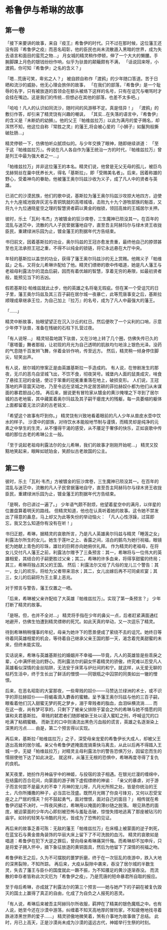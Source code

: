 # 希鲁伊与希琳的故事

## 第一卷

「接下来要讲的故事，来自『疫王』希鲁伊的时代。只不过在那时候，这位藩王还没有因『希鲁伊之疫』而恶名昭彰，他的臣民也尚未流散遁入黑暗的世界，成为失去语言和面目的蛮荒之物…」
月女城的精灵稍作停顿，伸了一个大大的懒腰。手腕脚踝上月色的银钱纷纷作响，似乎为驮兽的颠簸颇有不满，
「话说回来呀，小渡鸦，你可知『希鲁伊』之名的含义？」

「嗯…荒唐可笑，卑劣之人？」
被自顾自称作「渡鸦」的少年随口答道。苦于日晒和流沙的威胁，他无心理会旅伴的故事，
「在我们的部落，『希鲁伊』是一个耻辱的名字，只有被放逐的首领会在额头被烙下这样的名号，只有在诅咒与嘲骂时才会挂在嘴边。这是我们的传统…但想必在其他的部落，也差不太多吧。」

「哈哈！凡人的认识如同流沙，随时间的风游移不定。真是怪异！」
「渡鸦」的敷衍作答，却引来了精灵饶有兴趣的嘲讽，
「其实…在失落的语言中，『希鲁伊』的含义是『未断奶的幼狮』。他的父王『帕维兹拉万』以此为满月的爱子赐名，却浑然不知，他这位自称『常胜之灵』的藩王,将会被心爱的『小狮子』如鬣狗般撕破肚肠…」

精灵停顿一下，仿佛怕听众腻烦似的。与少年交换了眼神，随即继续讲道：
「至于这『帕维兹拉万』。传说在凡人各自作为藩王统治一方的时代，『帕维兹拉万』曾是列王中最为强大者之一…」

「帕维兹拉万」并非这位藩王的本名。精灵们说，他曾是无父无母的孤儿，被巨鸟戈赫努丝在巢中抚养长大，得名「基斯拉」，即「受赐美名者」。后来，因着称雄的野心，受着神鸟的眷助，他被藩王奥尔玛兹沙收为义子，成了凡人中的贤者与英雄。

已消亡的沙漠民族，他们的歌中说，基斯拉为藩王奥尔玛兹沙攻掠大地四方，迫使九十九座城池毁弃灰泥与青铜筑就的高塔城墙，击败九十九个游牧部族的魁首，又将九十九位通晓星空之理的智慧贤者羁以黄金的枷锁，领回高耸的王城居尔关押。

彼时，乐土「瓦利·韦杰」方被镀金的狂沙席卷，三生魔神已陨没其一。在百年的混乱与迷茫中，流散的凡人子民曾据藩地自守，直至吾主阿赫玛尔与绿木贤王收拢臣民，重建绿洲乐园为止，镀金藩王的割据年代方告结束。

书归前文，因着基斯拉的功业，奥尔玛兹的王冠亦愈发贵重，最终他自己的脖颈甚至也无法承担王冠之重，不得不以纯金的锁链，将它永远悬在大厅中央。

年轻的基斯拉以盖世的功业，获得了藩王奥尔玛兹沙的无上赏赐。他赐义子「帕维兹」之名，又将女儿希琳许配给了他。精灵们缥缈的歌中传唱道，她是凡人藩王与老祖母利露法尔的混血后嗣，因而有着优越的智慧，享着无穷的寿限，如最初贤者般，能预见当下的吉凶。

假若基斯拉·帕维兹就此止步，他的英雄之名将毫无瑕疵。但在某一个受诅咒的日子里，藩王奥尔玛兹及其三百子嗣在居尔城一夜暴亡，此等荒唐事变之后，基斯拉顺理成章继承王位，为自己加上『拉万』的名号，成为了凡人中最强大的藩王。

「……」

精灵中断故事，抬眼望望正在沉入沙丘的红日。然后便吹了一个尖利的口哨，示意少年停下驮兽，准备在残破的石柱下扎营过夜。

「有人说呀…」
精灵轻盈地跳下驮兽，又在沙地上转了几个圈，仿佛失传已久的「塞塔蕾」舞者那般，让初现的月光为自己透明的肌肤均匀地涂上银色光泽。没药的气息随千百发辫飞舞，伴着金铃作响，传至远方。
然后，精灵稍一倾身停住脚尖，轻笑出声。

有人说，居尔城的惨案正是由英雄基斯拉一手造成的。
有人说，在惨剧发生的那夜，无爪的恶鸟自坚城飞出，不饮不食，彻夜哭号。城堡内人面的鼠类成灾，啃食了悬挂王冠的金链，使过于笨重的冠冕重重落在地上，破损变形。
人们说，王冠落地的声音震天动地，乃至令远在坚城之外定居苦耕的菲拉赫奴仆都为他们从未谋面的暴君胆战心惊。
再后来，据说更有冒险家从镀金的黄沙掩埋之下寻到了居尔城的古老地窖，其中藏匿着奥尔玛兹及其子嗣干瘪庞大的残躯，每一具萎缩的躯体上面都留着无法识读的古老铭文…

「希望这个故事有吓到你。」
精灵饶有兴致地看着眼前的凡人少年从兽皮水壶中饮水的样子。
沙漠中的部族，对待饮水本能般地节制与谨慎，而精灵却是纯净的元素之中孳生的生灵，从不懂得干渴的感受，从不餍足于奢侈的快乐，正如哀歌中传唱的那位古老的希琳公主一般。

「至于说起老祖母利露法尔的女儿希琳，我们的故事才刚刚开始呢…」
精灵又狡黠地笑起来，眼眸如琥珀金，笑颜似古老故国的公主。

## 第二卷

彼时，乐土「瓦利·韦杰」方被镀金的狂沙席卷，三生魔神已陨没其一。在百年的混乱与迷茫中，流散的凡人子民曾据藩地自守，直至吾主阿赫玛尔与绿木贤王收拢臣民，重建绿洲乐园为止，镀金藩王的割据年代方告结束。

「是啊，你已讲过一遍了。」
少年语气颇不耐烦，他望着星空中的满月，以伴星的位置盘算着明天的路线。
但精灵知道，他也在认真听着她的故事。这令她不禁发出了得意的鼻息，马上却又为此等失份的举动恼火：
「凡人心性浮躁，过耳即忘，我又怎么知道你有没有在听！」

书归正题，希琳，据精灵的哀歌所言，乃是凡人英雄奥尔玛兹与精灵「睡莲之女」利露法尔所生的女儿。她生于莲叶之上、香露之间，洁白的鹅鸟为她行祝福，眼镜蛇为她献上青色的珍珠，雄壮的巨鳄亦向她俯伏礼拜。
作为精灵的老祖母，在将女儿交付凡人藩王之前，利露法尔赠予了三条预言：其一，希琳将与一位伟大的英雄相爱，其结合的子嗣更胜过父亲；其二，希琳的许多血亲，将得享甜蜜的终局；其三，希琳将独占其父的王国。
然后：利露法尔又给了凡俗的宠儿三个警告：其一，女儿的欢乐，将给为父者带来泪水；其二，女儿出嫁后再不可同桌欢宴；其三，女儿的后嗣将为王土蒙上恶兆。

对于预言与警告，藩王仅置之一哂。

「后来，希琳被父亲许配给了大英雄『帕维兹拉万』。实现了第一条预言？」
少年打断了精灵的故事。

「是呀。但，也并不全对…」
精灵将手指在少年的鼻尖一点，后者赶紧满面通红地避开，仿佛生怕遭到精灵缥缈的死咒。如此天真的举动，又一次逗乐了精灵。

待到希琳稍稍懂事的年纪，母亲为她许下的愿景便成了萦绕不去的诅咒。她终日等待着同英雄相爱的机会，等待着自己继承父亲王国的那一天，渴念着完美甜蜜的未来，但终未能实现。

实话说来，希琳与英雄基斯拉的婚姻并不幸福——毕竟，凡人的英雄皆是些乖戾之辈，心中满怀统治的野心。而利露法尔的嗣女怀着精灵的骄傲，终究难以忍受凡人英雄看似深情的金丝陷阱，无法安于床笫与炉灶间的和宁。就这样，从无爱无聊的枯朽生活中，终于生长出了鲜活的憎恨——同银瓶之中囚禁的同类如出一辙的憎恨。

后来，在恶名昭彰的大宴那夜，一些卑贱的奴仆——马赞达兰绿洲的术士，或不识字的菲拉赫奴仆——将蝎毒滴入麝香的蜜糖。呈予藩王奥尔玛兹与他的三百子嗣，眼看着他们沉入甜蜜无梦的死之梦乡，溺于卑贱者的脂血，血泪纵横流淌……
而在这一夜，尚有梦可享的，只剩下了被亲父排除于宴会之外的希琳与她不情愿的同谋和夫君基斯拉。
卑贱的弑君者们随即被新王处以浸入蜜缸之刑，呼喊诅咒的口呛满了粘稠蜜糖。
而新王的口中则涌流出黑色污血般的谎言，英雄之名逐渐染上深黑的污点……
由是，第二个预言得以实现。

再后来，基斯拉·「帕维兹拉万」之子，深受母亲宠爱的希鲁伊长大成人，却被父王逐出高耸的居尔城。亲父令希鲁伊遮掩面庞骑乘快马离去，从此以后再不得踏入王城一步。无疑「帕维兹拉万」对精灵主母利露法尔的警告恐惧万分，因留恋而生的懦弱使他下达了如此决定。
就这样，从藩王无根的恐惧中，希琳再度寻得了复仇的良机。

某天夜里，她扮作月神庙宇中的神姬，与投宿的浪子相遇。在银光烂漫的缠绵中，在结露的百合花间，向蒙面的游子赐下虚假缥缈的神谕： 「亲父的暴虐，对于游子而言何尝不是最大的不幸？月神的宠儿呀，凡月光所照之处，皆是你统治的王土，凡你所播撒的种子，必当茁壮茂盛。既然月光赐了你良弓锋刃，又何以忍受宝座之上尸居的懦夫？何不鼓起勇气，面对憎恨，面对自己的面目？」
相传就在希鲁伊迟疑不决时，一阵夜风拂过，希琳用以掩面的薄纱随之脱落。
眼见熟悉的面庞，被迫蒙面的少年内心即刻被恐怖与羞耻击破，惊惶失措地逃离了那座被玷污的庙宇。如铃的轻笑与冷酷的月光，皆成为了恐怖的见证。

再后来的故事乏善可陈：无敌的藩王「帕维兹拉万」在床榻上被蒙面的逆子刺死，在蓝宝石与黄金兽角装饰的华丽大床上留下了不可洗脱的血污。
精灵的哀歌如是唱道：希鲁伊在犯下大逆之罪后，曾向母亲希琳痛哭忏悔。而希琳却不加申斥，只是将爱子拥入怀中，摘下象征放逐的黄铜面具，然后为他留下了深情的祝福之吻。

希鲁伊称王之后，久为不可摆脱的噩梦折磨，终于在一次狂乱的夜游中，跌入大地的深黑裂隙，不知所踪。
再后来，大疫从裂隙中袭来，吞没了居尔城的半数生灵，失去了藩王与臣仆的国度就此一蹶不振，为不知餍足的黄沙逐渐吞没。
而流散的幸存者皆称此次灾厄为「希鲁伊之疫」，乃是荒唐的短命暴君所自取的报应。

至于母后希琳，亦成就了利露法尔的第三个预言——她与她产下的子嗣在被复仇毁灭的国土上赢得了真正的自由，化成了为自负之人报死的恶灵。

「有人说，希琳后来被吾主阿赫玛尔所收服，羁押在了精美的银色魔瓶之中。也有人说，她至今还在沙漠中游荡，纠缠着不知天高地厚的冒险家，不知疲倦地找寻着跌进漆黑世界的爱子……」
精灵骄傲地微笑着，煞有介事地为故事做了总结。
此时，月已上高天，正是沙漠尚未成为沙漠的遥远古代，神姬举行生祭的时刻。